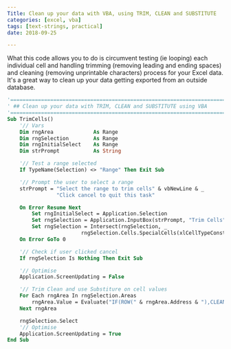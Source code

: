 ```yaml
---
Title: Clean up your data with VBA, using TRIM, CLEAN and SUBSTITUTE
categories: [excel, vba]
tags: [text-strings, practical]
date: 2018-09-25

---
```


What this code allows you to do is circumvent testing (ie looping) each individual cell and handling trimming (removing leading and ending spaces) and cleaning (removing unprintable characters) process for your Excel data. It's a great way to clean up your data getting exported from an outside database.

```vb
'==================================================================================================
' ## Clean up your data with TRIM, CLEAN and SUBSTITUTE using VBA
'==================================================================================================
Sub TrimCells()
    '// Vars
    Dim rngArea             As Range
    Dim rngSelection        As Range
    Dim rngInitialSelect    As Range
    Dim strPrompt           As String

    '// Test a range selected
    If TypeName(Selection) <> "Range" Then Exit Sub

    '// Prompt the user to select a range
    strPrompt = "Select the range to trim cells" & vbNewLine & _
                "Click cancel to quit this task"

    On Error Resume Next
        Set rngInitialSelect = Application.Selection
        Set rngSelection = Application.InputBox(strPrompt, "Trim Cells", rngInitialSelect.Address, Type:=8)
        Set rngSelection = Intersect(rngSelection, _
                        rngSelection.Cells.SpecialCells(xlCellTypeConstants, xlTextValues))
    On Error GoTo 0

    '// Check if user clicked cancel
    If rngSelection Is Nothing Then Exit Sub

    '// Optimise
    Application.ScreenUpdating = False

    '// Trim Clean and use Substiture on cell values
    For Each rngArea In rngSelection.Areas
        rngArea.Value = Evaluate("IF(ROW(" & rngArea.Address & "),CLEAN(TRIM(SUBSTITUTE(" & rngArea.Address & ",CHAR(160)," & " " & "))))")
    Next rngArea

    rngSelection.Select
    '// Optimise
    Application.ScreenUpdating = True
End Sub
```
